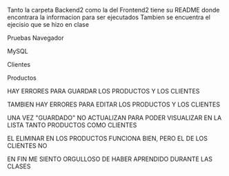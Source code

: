 Tanto la carpeta Backend2 como la del Frontend2 tiene su README donde encontrara la informacion para ser ejecutados
Tambien se encuentra el ejecisio que se hizo en clase

Pruebas
Navegador


MySQL

Clientes


Productos


HAY ERRORES PARA GUARDAR LOS PRODUCTOS Y LOS CLIENTES

TAMBIEN HAY ERRORES PARA EDITAR LOS PRODUCTOS Y LOS CLIENTES

UNA VEZ "GUARDADO" NO ACTUALIZAN PARA PODER VISUALIZAR EN LA LISTA TANTO PRODUCTOS COMO CLIENTES

EL ELIMINAR EN LOS PRODUCTOS FUNCIONA BIEN, PERO EL DE LOS CLIENTES NO

EN FIN ME SIENTO ORGULLOSO DE HABER APRENDIDO DURANTE LAS CLASES
